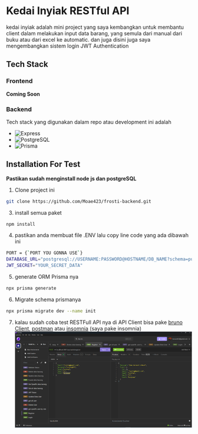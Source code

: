 # Kedai Inyiak RESTful API

kedai inyiak adalah mini project yang saya kembangkan untuk membantu client dalam melakukan input data barang, yang semula dari manual dari buku atau dari excel ke automatic. dan juga disini juga saya mengembangkan sistem login JWT Authentication

## Tech Stack

### Frontend

**Coming Soon**

### Backend

Tech stack yang digunakan dalam repo atau development ini adalah

- ![Express](https://img.shields.io/badge/Express.js-000000?style=for-the-badge&logo=express&logoColor=white)
- ![PostgreSQL](https://img.shields.io/badge/PostgreSQL-316192?style=for-the-badge&logo=postgresql&logoColor=white)
- ![Prisma](https://img.shields.io/badge/Prisma-2D3748?style=for-the-badge&logo=prisma&logoColor=white)

## Installation For Test

**Pastikan sudah menginstall node js dan postgreSQL**

1. Clone project ini

```bash
git clone https://github.com/Moae423/frosti-backend.git
```

3. install semua paket

```bash
npm install
```

4. pastikan anda membuat file .ENV lalu copy line code yang ada dibawah ini

```bash
PORT = {`PORT YOU GONNA USE`}
DATABASE_URL="postgresql://USERNAME:PASSWORD@HOSTNAME/DB_NAME?schema=public"
JWT_SECRET="YOUR_SECRET_DATA"
```

5. generate ORM Prisma nya

```bash
npx prisma generate
```

6. Migrate schema prismanya

```bash
npx prisma migrate dev --name init
```

7. kalau sudah coba test RESTFull API nya di API Client bisa pake [bruno Client](https://www.usebruno.com/), [postman](https://www.postman.com/) atau [insomnia](https://insomnia.rest/) (saya pake insomnia)
   ![Preview](./assets/image/preview.png)
